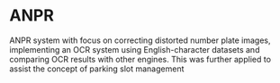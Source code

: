 # ANPR
ANPR system with focus on correcting distorted number plate images, implementing an OCR system using English-character datasets and comparing OCR results with other engines. This was further applied to assist the concept of parking slot management
